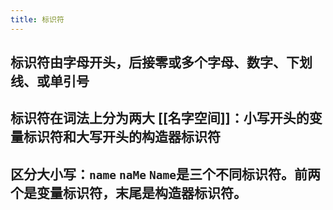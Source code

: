 ```yaml
---
title: 标识符
---
```


## 标识符由字母开头，后接零或多个字母、数字、下划线、或单引号

## 标识符在词法上分为两大 [[名字空间]]：小写开头的变量标识符和大写开头的构造器标识符
## 区分大小写：`name` `naMe` `Name`是三个不同标识符。前两个是变量标识符，末尾是构造器标识符。
##
